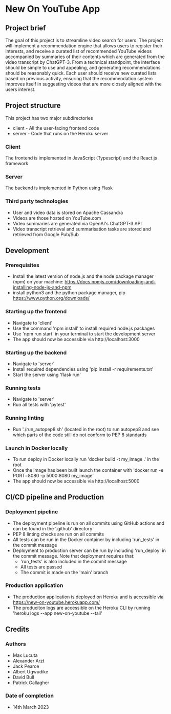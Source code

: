 # New On YouTube App

## Project brief 
The goal of this project is to streamline video search for users. The project will implement a recommendation engine that allows users to register their interests, and receive a curated list of recommended YouTube videos accompanied by summaries of their contents which are generated from the video transcript by ChatGPT-3. From a technical standpoint, the interface should be simple to use and appealing, and generating recommendations should be reasonably quick. Each user should receive new curated lists based on previous activity, ensuring that the recommendation system improves itself in suggesting videos that are more closely aligned with the users interest.

## Project structure
This project has two major subdirectories
- client - All the user-facing frontend code
- server - Code that runs on the Heroku server

### Client
The frontend is implemented in JavaScript (Typescript) and the React.js framework

### Server
The backend is implemented in Python using Flask

### Third party technologies
- User and video data is stored on Apache Cassandra
- Videos are those hosted on YouTube.com
- Video summaries are generated via OpenAI's ChatGPT-3 API
- Video transcript retrieval and summarisation tasks are stored and retrieved from Google Pub/Sub

## Development

### Prerequisites
- Install the latest version of node.js and the node package manager (npm) on your machine: https://docs.npmjs.com/downloading-and-installing-node-js-and-npm
- install python3 and the python package manager, pip https://www.python.org/downloads/

### Starting up the frontend
- Navigate to 'client'
- Use the command 'npm install' to install required node.js packages
- Use 'npm run start' in your terminal to start the development server
- The app should now be accessible via http://localhost:3000

### Starting up the backend
- Navigate to 'server'
- Install required dependencies using 'pip install -r requirements.txt'
- Start the server using 'flask run'

### Running tests
- Navigate to 'server'
- Run all tests with 'pytest'

### Running linting
- Run './run_autopep8.sh' (located in the root) to run autopep8 and see which parts of the code still do not conform to PEP 8 standards

### Launch in Docker locally
- To run deploy in Docker locally run 'docker build -t my_image .' in the root
- Once the image has been built launch the container with 'docker run -e PORT=8080 -p 5000:8080 my_image'
- The app should now be accessible via http://localhost:5000

## CI/CD pipeline and Production

### Deployment pipeline
- The deployment pipeline is run on all commits using GitHub actions and can be found in the '.github' directory
- PEP 8 linting checks are run on all commits
- All tests can be run in the Docker container by including 'run_tests' in the commit message
- Deployment to production server can be run by including 'run_deploy' in the commit message. Note that deployment requires that:
  - 'run_tests' is also included in the commit message
  - All tests are passed
  - The commit is made on the 'main' branch

### Production application
- The production application is deployed on Heroku and is accessible via https://new-on-youtube.herokuapp.com/
- The produciton logs are accessible on the Heroku CLI by running 'heroku logs --app new-on-youtube --tail'

## Credits

### Authors
- Max Lucuta
- Alexander Arzt
- Jack Pearce
- Albert Ugwudike
- David Bull
- Patrick Gallagher

### Date of completion
- 14th March 2023
